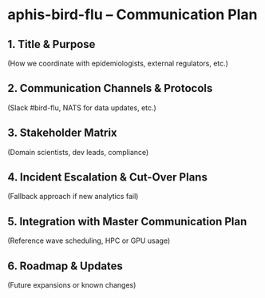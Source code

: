 # aphis-bird-flu – Communication Plan

## 1. Title & Purpose
(How we coordinate with epidemiologists, external regulators, etc.)

## 2. Communication Channels & Protocols
(Slack #bird-flu, NATS for data updates, etc.)

## 3. Stakeholder Matrix
(Domain scientists, dev leads, compliance)

## 4. Incident Escalation & Cut-Over Plans
(Fallback approach if new analytics fail)

## 5. Integration with Master Communication Plan
(Reference wave scheduling, HPC or GPU usage)

## 6. Roadmap & Updates
(Future expansions or known changes)
